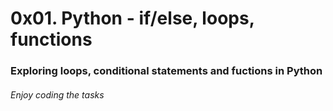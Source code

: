 # 0x01. Python - if/else, loops, functions
### Exploring loops, conditional statements and fuctions in Python
###### Enjoy coding the tasks
